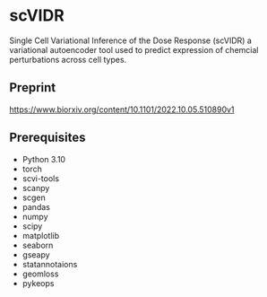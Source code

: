 # scVIDR
Single Cell Variational Inference of the Dose Response (scVIDR) a  variational autoencoder tool used to predict expression of chemcial perturbations across cell types.


## Preprint
https://www.biorxiv.org/content/10.1101/2022.10.05.510890v1

## Prerequisites
- Python 3.10
- torch
- scvi-tools
- scanpy 
- scgen
- pandas
- numpy
- scipy
- matplotlib
- seaborn
- gseapy
- statannotaions
- geomloss
- pykeops

